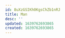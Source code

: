 ```yaml
---
id: 8uXzGSIKh0KgsChZb1nRJ
title: Man
desc: ''
updated: 1639762693865
created: 1639762693865
---
```


